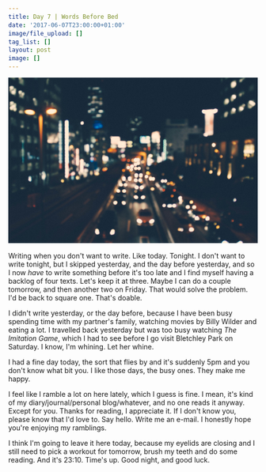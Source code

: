 ```yaml
---
title: Day 7 | Words Before Bed
date: '2017-06-07T23:00:00+01:00'
image/file_upload: []
tag_list: []
layout: post
image: []
---
```



![](/uploads/2017/06/07/israel-sundseth-1683.jpg)

Writing when you don't want to write. Like today. Tonight. I don't want to write tonight, but I skipped yesterday, and the day before yesterday, and so I now *have* to write something before it's too late and I find myself having a backlog of four texts. Let's keep it at three. Maybe I can do a couple tomorrow, and then another two on Friday. That would solve the problem. I'd be back to square one. That's doable.

I didn't write yesterday, or the day before, because I have been busy spending time with my partner's family, watching movies by Billy Wilder and eating a lot. I travelled back yesterday but was too busy watching *The Imitation Game*, which I had to see before I go visit Bletchley Park on Saturday. I know, I'm whining. Let her whine.

I had a fine day today, the sort that flies by and it's suddenly 5pm and you don't know what bit you. I like those days, the busy ones. They make me happy.

I feel like I ramble a lot on here lately, which I guess is fine. I mean, it's kind of my diary/journal/personal blog/whatever, and no one reads it anyway. Except for you. Thanks for reading, I appreciate it. If I don't know you, please know that I'd love to. Say hello. Write me an e-mail. I honestly hope you're enjoying my ramblings.

I think I'm going to leave it here today, because my eyelids are closing and I still need to pick a workout for tomorrow, brush my teeth and do some reading. And it's 23:10. Time's up. Good night, and good luck.
